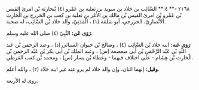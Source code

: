 ٢١٦٨ -** ٤:** السَّائِب بن خلاد بن سويد بن ثعلبة بن عَمْرو (٤) بْنحارثة بْن امرئ القيس بْن عَمْرو بْن امرئ القيس بْن مالك بن الأَغَر بن ثعلبة بن كعب بن الخزرج بن الْحَارِث الأَنْصارِيّ، الخزرجي، أبو سَلَمَة (١) ، الْمَدَنِيّ، والد خلاد بْن السَّائِب، له صحبة.

**رَوَى عَن:** النَّبِيّ (٤) صلى الله عليه وسلم.

**رَوَى عَنه:** ابنه خلاد بْن السَّائِب (٤) ، وصالح بْن خيوان السبائي (د) ، وعبد الرحمن بْن عَبد اللَّهِ بْن عَبْد الرَّحْمَنِ بْن أَبي صعصعة (س) ، وعبد الملك بْن أَبي بكر بْن عَبْد الرحمن بْن الْحَارِث بْن هِشَام - على اختلاف فيهما - وعطاء بْن يسار (س) ، ومحمد بْن كعب القرظي.

**وقيل:** إنهما اثنان، وإن والد خلاد لم يرو عنه غير ابنه خلاد (٢) ، والله أعلم.

روى له الأربعة.